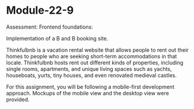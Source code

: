 # Module-22-9
 Assessment: Frontend foundations:
 
 Implementation of a B and B booking site.
 
Thinkfulbnb is a vacation rental website that allows people to rent out their homes
to people who are seeking short-term accommodations in that locale. Thinkfulbnb hosts
rent out different kinds of properties, including single rooms, apartments, and
unique living spaces such as yachts, houseboats, yurts, tiny houses, and even
renovated medieval castles.

For this assignment, you will be following a mobile-first development approach. 
Mockups of the mobile view and the desktop view were provided.
